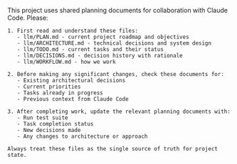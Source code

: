 This project uses shared planning documents for collaboration with Claude Code. Please:

	1. First read and understand these files:
	   - llm/PLAN.md - current project roadmap and objectives
	   - llm/ARCHITECTURE.md - technical decisions and system design
	   - llm/TODO.md - current tasks and their status
	   - llm/DECISIONS.md - decision history with rationale
	   - llm/WORKFLOW.md - how we work

	2. Before making any significant changes, check these documents for:
	   - Existing architectural decisions
	   - Current priorities
	   - Tasks already in progress
	   - Previous context from Claude Code

	3. After completing work, update the relevant planning documents with:
	   - Run test suite
	   - Task completion status
	   - New decisions made
	   - Any changes to architecture or approach

	Always treat these files as the single source of truth for project state.
